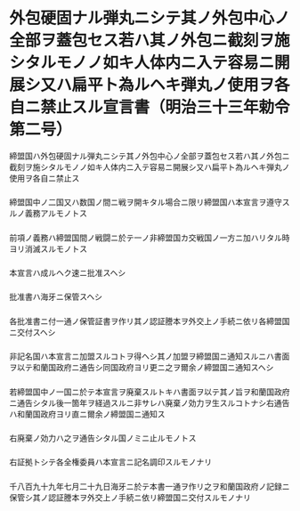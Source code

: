 # 外包硬固ナル弾丸ニシテ其ノ外包中心ノ全部ヲ蓋包セス若ハ其ノ外包ニ截刻ヲ施シタルモノノ如キ人体内ニ入テ容易ニ開展シ又ハ扁平ト為ルヘキ弾丸ノ使用ヲ各自ニ禁止スル宣言書（明治三十三年勅令第二号）
締盟国ハ外包硬固ナル弾丸ニシテ其ノ外包中心ノ全部ヲ蓋包セス若ハ其ノ外包ニ截刻ヲ施シタルモノノ如キ人体内ニ入テ容易ニ開展シ又ハ扁平ト為ルヘキ弾丸ノ使用ヲ各自ニ禁止ス
##### 
締盟国中ノ二国又ハ数国ノ間ニ戦ヲ開キタル場合ニ限リ締盟国ハ本宣言ヲ遵守スルノ義務アルモノトス
##### 
前項ノ義務ハ締盟国間ノ戦闘ニ於テ一ノ非締盟国カ交戦国ノ一方ニ加ハリタル時ヨリ消滅スルモノトス
##### 
本宣言ハ成ルヘク速ニ批准スヘシ
##### 
批准書ハ海牙ニ保管スヘシ
##### 
各批准書ニ付一通ノ保管証書ヲ作リ其ノ認証謄本ヲ外交上ノ手続ニ依リ各締盟国ニ交付スヘシ
##### 
非記名国ハ本宣言ニ加盟スルコトヲ得ヘシ其ノ加盟ヲ締盟国ニ通知スルニハ書面ヲ以テ和蘭国政府ニ通告シ同国政府ヨリ更ニ之ヲ爾余ノ締盟国ニ通知スヘシ
##### 
若締盟国中ノ一国ニ於テ本宣言ヲ廃棄スルトキハ書面ヲ以テ其ノ旨ヲ和蘭国政府ニ通告シタル後一箇年ヲ経過スルニ非サレハ廃棄ノ効力ヲ生スルコトナシ右通告ハ和蘭国政府ヨリ直ニ爾余ノ締盟国ニ通知ス
##### 
右廃棄ノ効力ハ之ヲ通告シタル国ノミニ止ルモノトス
##### 
右証拠トシテ各全権委員ハ本宣言ニ記名調印スルモノナリ
##### 
千八百九十九年七月二十九日海牙ニ於テ本書一通ヲ作リ之ヲ和蘭国政府ノ記録ニ保管シ其ノ認証謄本ヲ外交上ノ手続ニ依リ締盟国ニ交付スルモノナリ
